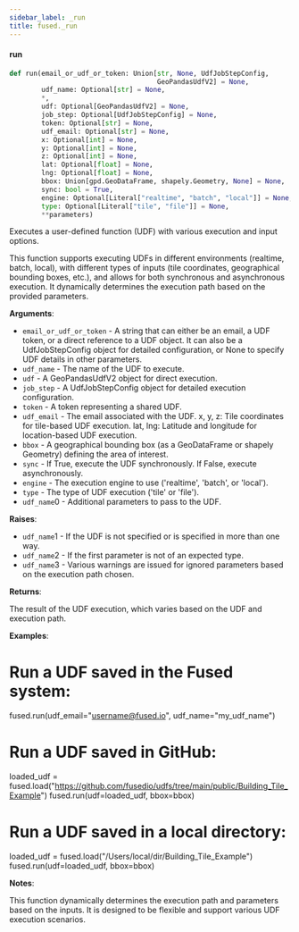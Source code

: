 ```yaml
---
sidebar_label: _run
title: fused._run
---
```


#### run

```python
def run(email_or_udf_or_token: Union[str, None, UdfJobStepConfig,
                                     GeoPandasUdfV2] = None,
        udf_name: Optional[str] = None,
        *,
        udf: Optional[GeoPandasUdfV2] = None,
        job_step: Optional[UdfJobStepConfig] = None,
        token: Optional[str] = None,
        udf_email: Optional[str] = None,
        x: Optional[int] = None,
        y: Optional[int] = None,
        z: Optional[int] = None,
        lat: Optional[float] = None,
        lng: Optional[float] = None,
        bbox: Union[gpd.GeoDataFrame, shapely.Geometry, None] = None,
        sync: bool = True,
        engine: Optional[Literal["realtime", "batch", "local"]] = None,
        type: Optional[Literal["tile", "file"]] = None,
        **parameters)
```

Executes a user-defined function (UDF) with various execution and input options.

This function supports executing UDFs in different environments (realtime, batch, local),
with different types of inputs (tile coordinates, geographical bounding boxes, etc.), and
allows for both synchronous and asynchronous execution. It dynamically determines the execution
path based on the provided parameters.

**Arguments**:

- `email_or_udf_or_token` - A string that can either be an email, a UDF token, or a direct
  reference to a UDF object. It can also be a UdfJobStepConfig object for detailed
  configuration, or None to specify UDF details in other parameters.
- `udf_name` - The name of the UDF to execute.
- `udf` - A GeoPandasUdfV2 object for direct execution.
- `job_step` - A UdfJobStepConfig object for detailed execution configuration.
- `token` - A token representing a shared UDF.
- `udf_email` - The email associated with the UDF.
  x, y, z: Tile coordinates for tile-based UDF execution.
  lat, lng: Latitude and longitude for location-based UDF execution.
- `bbox` - A geographical bounding box (as a GeoDataFrame or shapely Geometry) defining the area of interest.
- `sync` - If True, execute the UDF synchronously. If False, execute asynchronously.
- `engine` - The execution engine to use (&#x27;realtime&#x27;, &#x27;batch&#x27;, or &#x27;local&#x27;).
- `type` - The type of UDF execution (&#x27;tile&#x27; or &#x27;file&#x27;).
- `udf_name`0 - Additional parameters to pass to the UDF.
  

**Raises**:

- `udf_name`1 - If the UDF is not specified or is specified in more than one way.
- `udf_name`2 - If the first parameter is not of an expected type.
- `udf_name`3 - Various warnings are issued for ignored parameters based on the execution path chosen.
  

**Returns**:

  The result of the UDF execution, which varies based on the UDF and execution path.
  

**Examples**:

  
  # Run a UDF saved in the Fused system:
  fused.run(udf_email=&quot;username@fused.io&quot;, udf_name=&quot;my_udf_name&quot;)
  
  # Run a UDF saved in GitHub:
  loaded_udf = fused.load(&quot;https://github.com/fusedio/udfs/tree/main/public/Building_Tile_Example&quot;)
  fused.run(udf=loaded_udf, bbox=bbox)
  
  # Run a UDF saved in a local directory:
  loaded_udf = fused.load(&quot;/Users/local/dir/Building_Tile_Example&quot;)
  fused.run(udf=loaded_udf, bbox=bbox)
  

**Notes**:

  This function dynamically determines the execution path and parameters based on the inputs.
  It is designed to be flexible and support various UDF execution scenarios.

